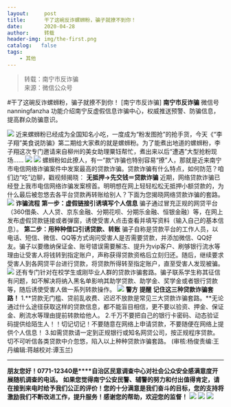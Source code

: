 ```yaml
---
layout:     post
title:      干了这碗反诈螺蛳粉，骗子就撩不到你！
date:       2020-04-28
author:     转载
header-img: img/the-first.png
catalog:   false
tags:
    - 其他
---
```


<blockquote><p>转载：南宁市反诈骗<br>
来源：微信公众号</p></blockquote>

#干了这碗反诈螺蛳粉，骗子就撩不到你！
[南宁市反诈骗]
**南宁市反诈骗**
微信号nanningfanzha
功能介绍南宁反虚假信息诈骗中心，权威推送预警、防骗信息，提高群众防骗意识。

![]({{site.baseurl}}/postimg/P9ficrEVSdibb1dIZJFHGXVGcnj7ygD9J561Q8XuvpzCLzwhXyefvgRyZWHeMfqficvoLy18T7tXn7mltMMJfYCTg.gif)
近来螺蛳粉已经成为全国知名小吃，一度成为“粉发图抢”的抢手货，今天《“李子翔”美食说防骗》第二期给大家煮的就是螺蛳粉。为了能煮出地道的螺蛳粉，李子翔这次专门邀请来自柳州的美女助理粟钰帮忙，煮出来以后“遭遇”大型抢粉现场……
![]({{site.baseurl}}/postimg/m6vdLvvo6W7UDsRuk0pa5QHdIrbIxA2CdVsbfOqKMdJCaSKYkZGoeK2eIfU3uGlD4ia9r1YicTCStxwFxpODfj1A.gif)
![]({{site.baseurl}}/postimg/m6vdLvvo6W7UDsRuk0pa5QHdIrbIxA2CcHf6m0IqYQhXHsHLicgMRzFhIZDibocNibSSpgPrxzOkdyIaib5GnlwjPg.gif)
螺蛳粉如此撩人，有一“款”诈骗也特别容易“撩”人，那就是近来南宁市电信网络诈骗案件中发案最高的贷款诈骗。贷款诈骗有什么特点，如何防范？咱们边“吃”边聊，戳视频揭晓：
****无抵押→先交钱＝贷款诈骗****
近期，网络贷款诈骗已经登上我市电信网络诈骗发案榜首。明明想在网上轻轻松松无抵押小额贷款的，为什么最后被忽悠去各平台贷款再转账给别人？下面为您揭晓网络贷款诈骗的套路。
![]({{site.baseurl}}/postimg/P9ficrEVSdibZXXKSkHqkSdoPl3ia6B0YZnVgdHdqVLxicgHbV0XR9YseHVR9icRfosibpGGPYxjPIDnDZTQv7nmRhdQ.png)
**诈骗流程**
**第一步：虚假链接引诱填写个人信息**
骗子通过冒充正规的网贷平台（360借条、人人贷、京东金融、分期花呗、分期乐金融、恒银金融）等，在网上发布虚假贷款链接或者弹窗，诱使受害人点击查看并填写资料（输入自己的基本信息）。
**第二步：用种种借口引诱贷款、转账**
骗子自称是贷款平台的工作人员，以电话、短信、微信、QQ等方式询问受害人是否需要贷款，并添加微信、QQ好友。骗子以要缴纳保证金、账号错误需要解冻、提升为vip客户、刷够银行流水等理由让受害人将钱转到指定账户，声称获得贷款资格后立刻归还。随后，继续要求受害人到各网贷平台进行贷款，将贷款所得转至指定账户，直至受害人发现被骗。
![]({{site.baseurl}}/postimg/P9ficrEVSdibZXXKSkHqkSdoPl3ia6B0YZnP5NhswWs3qGnH0NokzlfEjx7BMjbObpTmZsqia7JP6EEzdPgreg2I3A.png)
还有专门针对在校学生或刚毕业人群的贷款诈骗套路。骗子联系学生称其征信有问题，如不解决将纳入黑名单影响其助学贷款、助学金、奖学金或者银行贷款等，随后诱使受害人做一系列转款操作。
![]({{site.baseurl}}/postimg/P9ficrEVSdibZXXKSkHqkSdoPl3ia6B0YZnibHouaOusXiaYMF4HwtQRvr5co9YQgFiatHXMkR7E7X3QGlAHGppe9d0Q.jpeg)
**警方**
**提醒**
**记住这三种贷款诈骗套路！**
1.**贷款无门槛、贷前乱收费、迟迟不放款是常见三大贷款诈骗套路。**无论通过什么途径获取这样的贷款信息，都不能盲目相信，更不要以验资、押金、保证金、刷流水等理由提前转款给他人。
2.千万不要把自己的银行卡密码、动态验证码提供给陌生人！！切记切记！不要随意在网络上申请贷款，不要随便在网络上提供个人信息！
3.如需贷款请一定到正规银行或知名网贷公司，按正规程序贷款。切不可听信各类贷款中介忽悠，陷入以上种种贷款诈骗套路。
(审核:杨俊责编:王丹编辑:蒋越校对:谭玉兰)
***
**朋友您好！0771-12340是****自治区民意调查中心对社会公众安全感满意度开展随机调查的电话。**
**如果您觉得南宁公安民警、辅警的努力和付出值得肯定，请在接到来电时给予我们公正的评价！您的十分满意是我们奋斗的目标，您的支持将激励我们不断改进工作，提升服务！感谢您的帮助，欢迎您的监督！**
![]({{site.baseurl}}/postimg/m6vdLvvo6W4tBmkSw7BynPAZ4dpgGzH6gPSKpMSPibm3ZZdwYARicAqYI6iaLTicawgZUezTc6lgHXWGaSqHwiav3qA.jpeg)
![]({{site.baseurl}}/postimg/m6vdLvvo6W4tBmkSw7BynPAZ4dpgGzH6dmhqpDKgZf4VOiaaxr6LcaFfRCPDEHukjOhPlt2iaH3NnVwoVk1xjWLw.jpeg)
![]({{site.baseurl}}/postimg/m6vdLvvo6W4tBmkSw7BynPAZ4dpgGzH62EZZ3JuBHMHzWr2pWjUukPSqx9WsRt3S4RWQicPNzhvt1LNVX5mbTSw.jpeg)
